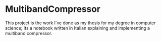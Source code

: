 # MultibandCompressor
This project is the work I've done as my thesis for my degree in computer science; Its a notebook written in Italian explaining and implementing a multiband compressor.
